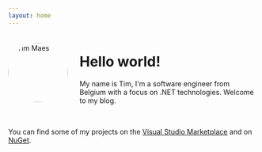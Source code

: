 ```yaml
---
layout: home
---
```


<div style="display: flex; align-items: center; margin-bottom: 2rem;">
  <img src="{{ '/_resources/Tim.jpg' | relative_url }}"
       alt="Tim Maes"
       style="width: 120px; height: 120px; border-radius: 50%; object-fit: cover; margin-right: 1.5rem;">
  <div>
    <h1>Hello world!</h1>
    <p>My name is Tim, I'm a software engineer from Belgium with a focus on .NET technologies. Welcome to my blog.</p>
  </div>
</div>

<p>You can find some of my projects on the <a href="https://marketplace.visualstudio.com/Publishers/TimMaes">Visual Studio Marketplace</a> and on <a href="https://www.nuget.org/profiles/Tim-Maes">NuGet</a>.</p>